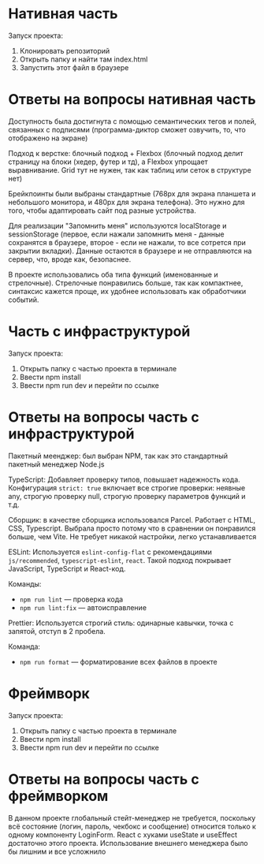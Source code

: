 # Нативная часть

Запуск проекта:

1) Клонировать репозиторий
2) Открыть папку и найти там index.html
3) Запустить этот файл в браузере

# Ответы на вопросы нативная часть

Доступность была достигнута с помощью семантических тегов и полей, связанных с подписями (программа-диктор сможет озвучить, то, что отображено на экране)

Подход к верстке: блочный подход + Flexbox (блочный подход делит страницу на блоки (хедер, футер и тд), а Flexbox упрощает выравнивание. Grid тут не нужен, так как таблиц или сеток в структуре нет)

Брейкпоинты были выбраны стандартные (768px для экрана планшета и небольшого монитора, и 480px для экрана телефона). Это нужно для того, чтобы адаптировать сайт под разные устройства.

Для реализации "Запомнить меня" используются localStorage и sessionStorage (первое, если нажали запомнить меня - данные сохранятся в браузере, второе - если не нажали, то все сотрется при закрытии вкладки). Данные остаются в браузере и не отправляются на сервер, что, вроде как, безопаснее.

В проекте использовались оба типа функций (именованные и стрелочные). Стрелочные понравились больше, так как компактнее, синтаксис кажется проще, их удобнее использовать как обработчики событий.

# Часть с инфраструктурой

Запуск проекта:

1) Открыть папку с частью проекта в терминале
2) Ввести npm install
3) Ввести npm run dev и перейти по ссылке

# Ответы на вопросы часть с инфраструктурой

Пакетный меенджер: был выбран NPM, так как это стандартный пакетный менеджер Node.js 

TypeScript: Добавляет проверку типов, повышает надежность кода. Конфигурация `strict: true` включает все строгие проверки: неявные any, строгую проверку null, строгую проверку параметров функций и т.д.

Сборщик: в качестве сборщика использовался Parcel. Работает с HTML, CSS, Typescript. Выбрала просто потому что в сравнении он понравился больше, чем Vite. Не требует никакой настройки, легко устанавливается

ESLint: Используется `eslint-config-flat` с рекомендациями `js/recommended`, `typescript-eslint`, `react`. Такой подход покрывает JavaScript, TypeScript и React-код.

Команды:
- `npm run lint` — проверка кода
- `npm run lint:fix` — автоисправление

Prettier: Используется строгий стиль: одинарные кавычки, точка с запятой, отступ в 2 пробела.

Команда:
- `npm run format` — форматирование всех файлов в проекте

# Фреймворк

Запуск проекта:

1) Открыть папку с частью проекта в терминале
2) Ввести npm install
3) Ввести npm run dev и перейти по ссылке

# Ответы на вопросы часть с фреймворком

В данном проекте глобальный стейт-менеджер не требуется, поскольку всё состояние (логин, пароль, чекбокс и сообщение) относится только к одному компоненту LoginForm.
React с хуками useState и useEffect достаточно этого проекта. Использование внешнего менеджера было бы лишним и все усложнило











